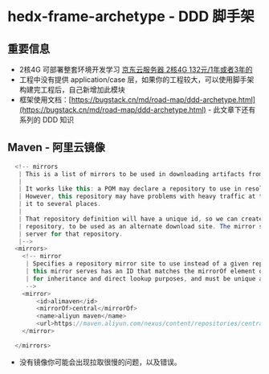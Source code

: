 # hedx-frame-archetype - DDD 脚手架

## 重要信息

- 2核4G 可部署整套环境开发学习 [京东云服务器 2核4G 132元/1年或者3年的](https://3.cn/1K-cfT7D)
- 工程中没有提供 application/case 层，如果你的工程较大，可以使用脚手架构建完工程后，自己新增加此模块
- 框架使用文档：[https://bugstack.cn/md/road-map/ddd-archetype.html](https://bugstack.cn/md/road-map/ddd-archetype.html) - 此文章下还有系列的 DDD 知识

## Maven - 阿里云镜像

```java
  <!-- mirrors
   | This is a list of mirrors to be used in downloading artifacts from remote repositories.
   |
   | It works like this: a POM may declare a repository to use in resolving certain artifacts.
   | However, this repository may have problems with heavy traffic at times, so people have mirrored
   | it to several places.
   |
   | That repository definition will have a unique id, so we can create a mirror reference for that
   | repository, to be used as an alternate download site. The mirror site will be the preferred
   | server for that repository.
   |-->
  <mirrors>
    <!-- mirror
     | Specifies a repository mirror site to use instead of a given repository. The repository that
     | this mirror serves has an ID that matches the mirrorOf element of this mirror. IDs are used
     | for inheritance and direct lookup purposes, and must be unique across the set of mirrors.
     -->
    <mirror>
        <id>alimaven</id>
        <mirrorOf>central</mirrorOf>
        <name>aliyun maven</name>
        <url>https://maven.aliyun.com/nexus/content/repositories/central/</url>
    </mirror>

  </mirrors>
```

- 没有镜像你可能会出现拉取很慢的问题，以及错误。
